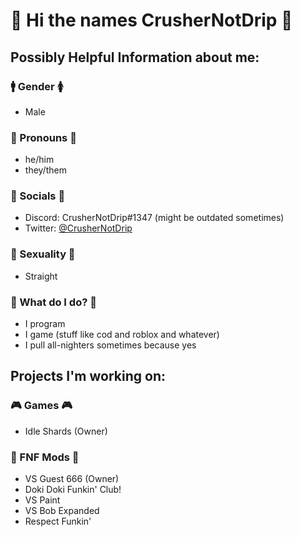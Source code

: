 # 👋 Hi the names **CrusherNotDrip** 👋

## Possibly Helpful Information about me:
### 🚹 Gender 🚺
* Male
### 👨 Pronouns 👩
* he/him
* they/them
### 💬 Socials 💬
* Discord: CrusherNotDrip#1347 (might be outdated sometimes)
* Twitter: [@CrusherNotDrip](https://twitter.com/CrusherNotDrip/)
### 🌈 Sexuality 🌈
* Straight
### 🤔 What do I do? 🤔
* I program
* I game (stuff like cod and roblox and whatever)
* I pull all-nighters sometimes because yes

## Projects I'm working on:
### 🎮 Games 🎮
* Idle Shards (Owner)

### 🎤 FNF Mods 🎤
* VS Guest 666 (Owner)
* Doki Doki Funkin' Club!
* VS Paint
* VS Bob Expanded
* Respect Funkin'
